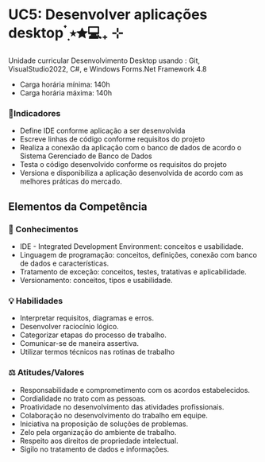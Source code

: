# UC5: Desenvolver aplicações desktop ๋࣭ ⭑✮💻₊ ⊹  
Unidade curricular Desenvolvimento Desktop usando : Git, VisualStudio2022, C#, e Windows Forms.Net Framework 4.8  
- Carga horária mínima: 140h     
- Carga horária máxima: 140h

### 🎯Indicadores 
- Define IDE conforme aplicação a ser desenvolvida
- Escreve linhas de código conforme requisitos do projeto
- Realiza a conexão da aplicação com o banco de dados de acordo o Sistema Gerenciado de Banco de Dados
- Testa o código desenvolvido conforme os requisitos do projeto
- Versiona e disponibiliza a aplicação desenvolvida de acordo com as melhores
práticas do mercado.  
  

## Elementos da Competência 
### 🧠 Conhecimentos 
- IDE - Integrated Development Environment: conceitos e usabilidade.
- Linguagem de programação: conceitos, definições, conexão com banco de dados
e características.
- Tratamento de exceção: conceitos, testes, tratativas e aplicabilidade.
- Versionamento: conceitos, tipos e usabilidade.

### 💡 Habilidades
- Interpretar requisitos, diagramas e erros.
- Desenvolver raciocínio lógico.
- Categorizar etapas do processo de trabalho.
- Comunicar-se de maneira assertiva.
- Utilizar termos técnicos nas rotinas de trabalho

### ⚖️ Atitudes/Valores
- Responsabilidade e comprometimento com os acordos estabelecidos.
- Cordialidade no trato com as pessoas.
- Proatividade no desenvolvimento das atividades profissionais.
- Colaboração no desenvolvimento do trabalho em equipe.
- Iniciativa na proposição de soluções de problemas.
- Zelo pela organização do ambiente de trabalho.
- Respeito aos direitos de propriedade intelectual.
- Sigilo no tratamento de dados e informações.
